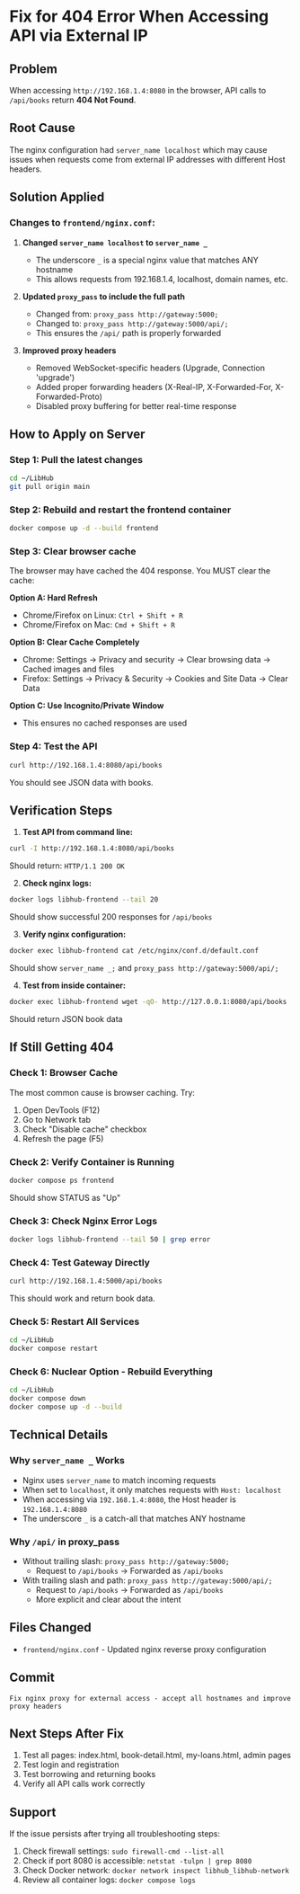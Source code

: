 # Fix for 404 Error When Accessing API via External IP

## Problem
When accessing `http://192.168.1.4:8080` in the browser, API calls to `/api/books` return **404 Not Found**.

## Root Cause
The nginx configuration had `server_name localhost` which may cause issues when requests come from external IP addresses with different Host headers.

## Solution Applied

### Changes to `frontend/nginx.conf`:

1. **Changed `server_name localhost` to `server_name _`**
   - The underscore `_` is a special nginx value that matches ANY hostname
   - This allows requests from 192.168.1.4, localhost, domain names, etc.

2. **Updated `proxy_pass` to include the full path**
   - Changed from: `proxy_pass http://gateway:5000;`
   - Changed to: `proxy_pass http://gateway:5000/api/;`
   - This ensures the `/api/` path is properly forwarded

3. **Improved proxy headers**
   - Removed WebSocket-specific headers (Upgrade, Connection 'upgrade')
   - Added proper forwarding headers (X-Real-IP, X-Forwarded-For, X-Forwarded-Proto)
   - Disabled proxy buffering for better real-time response

## How to Apply on Server

### Step 1: Pull the latest changes
```bash
cd ~/LibHub
git pull origin main
```

### Step 2: Rebuild and restart the frontend container
```bash
docker compose up -d --build frontend
```

### Step 3: Clear browser cache
The browser may have cached the 404 response. You MUST clear the cache:

**Option A: Hard Refresh**
- Chrome/Firefox on Linux: `Ctrl + Shift + R`
- Chrome/Firefox on Mac: `Cmd + Shift + R`

**Option B: Clear Cache Completely**
- Chrome: Settings → Privacy and security → Clear browsing data → Cached images and files
- Firefox: Settings → Privacy & Security → Cookies and Site Data → Clear Data

**Option C: Use Incognito/Private Window**
- This ensures no cached responses are used

### Step 4: Test the API
```bash
curl http://192.168.1.4:8080/api/books
```

You should see JSON data with books.

## Verification Steps

1. **Test API from command line:**
```bash
curl -I http://192.168.1.4:8080/api/books
```
Should return: `HTTP/1.1 200 OK`

2. **Check nginx logs:**
```bash
docker logs libhub-frontend --tail 20
```
Should show successful 200 responses for `/api/books`

3. **Verify nginx configuration:**
```bash
docker exec libhub-frontend cat /etc/nginx/conf.d/default.conf
```
Should show `server_name _;` and `proxy_pass http://gateway:5000/api/;`

4. **Test from inside container:**
```bash
docker exec libhub-frontend wget -qO- http://127.0.0.1:8080/api/books
```
Should return JSON book data

## If Still Getting 404

### Check 1: Browser Cache
The most common cause is browser caching. Try:
1. Open DevTools (F12)
2. Go to Network tab
3. Check "Disable cache" checkbox
4. Refresh the page (F5)

### Check 2: Verify Container is Running
```bash
docker compose ps frontend
```
Should show STATUS as "Up"

### Check 3: Check Nginx Error Logs
```bash
docker logs libhub-frontend --tail 50 | grep error
```

### Check 4: Test Gateway Directly
```bash
curl http://192.168.1.4:5000/api/books
```
This should work and return book data.

### Check 5: Restart All Services
```bash
cd ~/LibHub
docker compose restart
```

### Check 6: Nuclear Option - Rebuild Everything
```bash
cd ~/LibHub
docker compose down
docker compose up -d --build
```

## Technical Details

### Why `server_name _` Works
- Nginx uses `server_name` to match incoming requests
- When set to `localhost`, it only matches requests with `Host: localhost`
- When accessing via `192.168.1.4:8080`, the Host header is `192.168.1.4:8080`
- The underscore `_` is a catch-all that matches ANY hostname

### Why `/api/` in proxy_pass
- Without trailing slash: `proxy_pass http://gateway:5000;`
  - Request to `/api/books` → Forwarded as `/api/books`
- With trailing slash and path: `proxy_pass http://gateway:5000/api/;`
  - Request to `/api/books` → Forwarded as `/api/books`
  - More explicit and clear about the intent

## Files Changed
- `frontend/nginx.conf` - Updated nginx reverse proxy configuration

## Commit
```
Fix nginx proxy for external access - accept all hostnames and improve proxy headers
```

## Next Steps After Fix
1. Test all pages: index.html, book-detail.html, my-loans.html, admin pages
2. Test login and registration
3. Test borrowing and returning books
4. Verify all API calls work correctly

## Support
If the issue persists after trying all troubleshooting steps:
1. Check firewall settings: `sudo firewall-cmd --list-all`
2. Check if port 8080 is accessible: `netstat -tulpn | grep 8080`
3. Check Docker network: `docker network inspect libhub_libhub-network`
4. Review all container logs: `docker compose logs`

